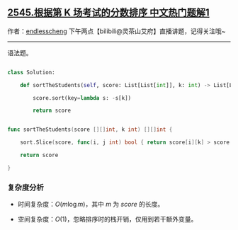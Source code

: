 ## [2545.根据第 K 场考试的分数排序 中文热门题解1](https://leetcode.cn/problems/sort-the-students-by-their-kth-score/solutions/100000/yu-fa-ti-by-endlesscheng-lako)

作者：[endlesscheng](https://leetcode.cn/u/endlesscheng)
下午两点【bilibili@灵茶山艾府】直播讲题，记得关注哦~

---

语法题。

```py [sol1-Python3]
class Solution:
    def sortTheStudents(self, score: List[List[int]], k: int) -> List[List[int]]:
        score.sort(key=lambda s: -s[k])
        return score
```

```go [sol1-Go]
func sortTheStudents(score [][]int, k int) [][]int {
	sort.Slice(score, func(i, j int) bool { return score[i][k] > score[j][k] })
	return score
}
```

### 复杂度分析

- 时间复杂度：$O(m\log m)$，其中 $m$ 为 $\textit{score}$ 的长度。
- 空间复杂度：$O(1)$，忽略排序时的栈开销，仅用到若干额外变量。
